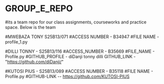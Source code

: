 # GROUP_E_REPO
#its a team repo for our class assignments, courseworks and practice space. Below is the team

#MWEBAZA TONY S25B13/071
#ACCESS NUMBER - B34947
#FILE NAME - profile_1.py

#DILLI TONNY - S25B13/116
#ACCESS_NUMBER - B35669
#FILE_NAME - Profile.py
#GITHUB_PROFILE - diDanji tonny dilli
GITHUB_LINK - "https://github.com/diDanji/"

#KUTOSI PIUS - S25B13/089
#ACCESS NUMBER - B35118
#FILE NAME - Profile.py
#GITHUB-LINK  -- https://github.com/KUTOSI-PIUS




